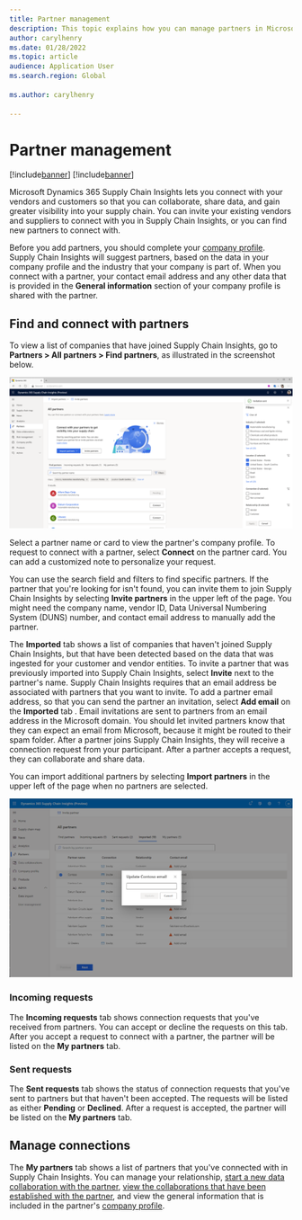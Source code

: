 ```yaml
---
title: Partner management
description: This topic explains how you can manage partners in Microsoft Dynamics 365 Supply Chain Insights.
author: carylhenry
ms.date: 01/28/2022
ms.topic: article
audience: Application User
ms.search.region: Global

ms.author: carylhenry

---
```


# Partner management

[!include[banner](includes/banner.md)]
[!include[banner](includes/preview-banner.md)]

Microsoft Dynamics 365 Supply Chain Insights lets you connect with your vendors and customers so that you can collaborate, share data, and gain greater visibility into your supply chain. You can invite your existing vendors and suppliers to connect with you in Supply Chain Insights, or you can find new partners to connect with.

Before you add partners, you should complete your [company profile](company-profile.md). Supply Chain Insights will suggest partners, based on the data in your company profile and the industry that your company is part of. When you connect with a partner, your contact email address and any other data that is provided in the **General information** section of your company profile is shared with the partner.

## Find and connect with partners

To view a list of companies that have joined Supply Chain Insights, go to **Partners \> All partners \> Find partners**, as illustrated in the screenshot below. 

![Find partners tab on the All partners page, showing a list of companies that you can connect with and a filter box to narrow down the companies.](media/find-partners-with-filter.PNG)

Select a partner name or card to view the partner's company profile. To request to connect with a partner, select **Connect** on the partner card. You can add a customized note to personalize your request.

You can use the search field and filters to find specific partners. If the partner that you're looking for isn't found, you can invite them to join Supply Chain Insights by selecting **Invite partners** in the upper left of the page. You might need the company name, vendor ID, Data Universal Numbering System (DUNS) number, and contact email address to manually add the partner.

The **Imported** tab shows a list of companies that haven't joined Supply Chain Insights, but that have been detected based on the data that was ingested for your customer and vendor entities. To invite a partner that was previously imported into Supply Chain Insights, select **Invite** next to the partner's name. Supply Chain Insights requires that an email address be associated with partners that you want to invite. To add a partner email address, so that you can send the partner an invitation, select **Add email** on the **Imported** tab . Email invitations are sent to partners from an email address in the Microsoft domain. You should let invited partners know that they can expect an email from Microsoft, because it might be routed to their spam folder. After a partner joins Supply Chain Insights, they will receive a connection request from your participant. After a partner accepts a request, they can collaborate and share data.

You can import additional partners by selecting **Import partners** in the upper left of the page when no partners are selected.

![Dialog box for updating a partner's email address via the Imported tab on the All partners page.](media/update-imported-partner-email.png)

### Incoming requests

The **Incoming requests** tab shows connection requests that you've received from partners. You can accept or decline the requests on this tab. After you accept a request to connect with a partner, the partner will be listed on the **My partners** tab.

### Sent requests

The **Sent requests** tab shows the status of connection requests that you've sent to partners but that haven't been accepted. The requests will be listed as either **Pending** or **Declined**. After a request is accepted, the partner will be listed on the **My partners** tab.

## Manage connections

The **My partners** tab shows a list of partners that you've connected with in Supply Chain Insights. You can manage your relationship, [start a new data collaboration with the partner](/articles/create-collaboration.md), [view the collaborations that have been established with the partner](/articles/review-edit-delete-collaboration.md), and view the general information that is included in the partner's [company profile](company-profile.md).
